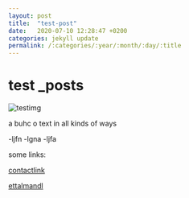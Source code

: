 ```yaml
---
layout: post
title:  "test-post"
date:   2020-07-10 12:28:47 +0200
categories: jekyll update
permalink: /:categories/:year/:month/:day/:title
---
```


# test _posts
![testimg](/assets/img/hiking/hiking-ettaler-mandl-1.jpeg)

a buhc o text in all kinds of ways

-ljfn
-lgna
-ljfa


some links:


[contactlink](https://clemjar.github.io/hikingblog.github.io/contact/)



[ettalmandl](https://clemjar.github.io/hikingblog.github.io/jekyll/update/2020/06/28/Ettaler-Manndl)
